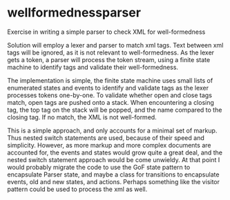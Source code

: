 # wellformednessparser
Exercise in writing a simple parser to check XML for well-formedness

Solution will employ a lexer and parser to match xml tags.  Text between xml tags will be ignored, as it is not relevant to well-formedness.  As the lexer gets a token, a parser will process the token stream, using a finite state machine to identify tags and validate their well-formedness.

The implementation is simple, the finite state machine uses small lists of enumerated states and events to identify and validate tags as the lexer processes tokens one-by-one.  To validate whether open and close tags match, open tags are pushed onto a stack.  When encountering a closing tag, the top tag on the stack will be popped, and the name compared to the closing tag.  If no match, the XML is not well-formed.

This is a simple approach, and only accounts for a minimal set of markup.  Thus nested switch statements are used, because of their speed and simplicity.  However, as more markup and more complex documents are accounted for, the events and states would grow quite a great deal, and the nested switch statement approach would be come unwieldy. At that point I would probably migrate the code to use the GoF state pattern to encapsulate Parser state, and maybe a class for transitions to encapsulate events, old and new states, and actions. Perhaps something like the visitor pattern could be used to process the xml as well.
